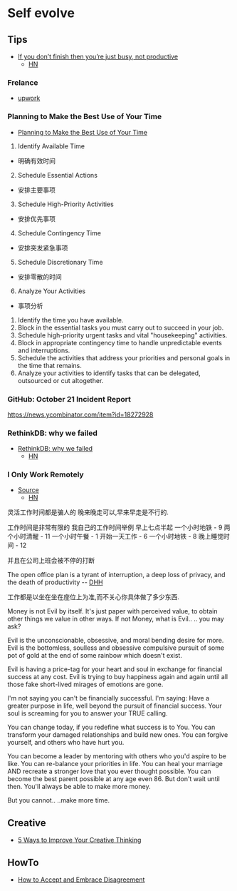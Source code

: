 # Self evolve

## Tips
* [If you don’t finish then you’re just busy, not productive](http://www.jacksimpson.co/finishing-being-productive-busy/)
  * [HN](https://news.ycombinator.com/item?id=13402472)

### Frelance
* [upwork](https://www.upwork.com/)

### Planning to Make the Best Use of Your Time
* [Planning to Make the Best Use of Your Time](https://www.mindtools.com/pages/article/newHTE_07.htm)

1. Identify Available Time
  * 明确有效时间
2. Schedule Essential Actions
  * 安排主要事项
3. Schedule High-Priority Activities
  * 安排优先事项
4. Schedule Contingency Time
  * 安排突发紧急事项
5. Schedule Discretionary Time
  * 安排零散的时间
6. Analyze Your Activities
  * 事项分析

1. Identify the time you have available.
2. Block in the essential tasks you must carry out to succeed in your job.
3. Schedule high-priority urgent tasks and vital "housekeeping" activities.
4. Block in appropriate contingency time to handle unpredictable events and interruptions.
5. Schedule the activities that address your priorities and personal goals in the time that remains.
6. Analyze your activities to identify tasks that can be delegated, outsourced or cut altogether.

### GitHub: October 21 Incident Report
https://news.ycombinator.com/item?id=18272928

### RethinkDB: why we failed
* [RethinkDB: why we failed](http://www.defstartup.org/2017/01/18/why-rethinkdb-failed.html)
  * [HN](https://news.ycombinator.com/item?id=13421608)

### I Only Work Remotely
* [Source](https://shift.newco.co/why-i-only-work-remotely-2e5eb07ae28f)
  * [HN](https://news.ycombinator.com/item?id=13519451)

灵活工作时间都是骗人的
晚来晚走可以,早来早走是不行的.

工作时间是非常有限的
我自己的工作时间举例
早上七点半起
一个小时地铁 - 9
两个小时清醒 - 11
一个小时午餐 - 1
开始一天工作 - 6
一个小时地铁 - 8
晚上睡觉时间 - 12

并且在公司上班会被不停的打断

The open office plan is a tyrant of interruption, a deep loss of privacy, and the death of productivity
-- [DHH](https://twitter.com/dhh/status/671953192947736576)

工作都是以坐在坐在座位上为准,而不关心你具体做了多少东西.





Money is not Evil by itself. It's just paper with
 perceived value, to obtain other things we 
value in other ways. If not Money, what is Evil..
.. you may ask?

Evil is the unconscionable, obsessive, and 
moral bending desire for more. Evil is the 
bottomless, soulless and obsessive compulsive 
pursuit of some pot of gold at the end of some 
rainbow which doesn't exist. 

Evil is having a price-tag for your heart and soul in 
exchange for financial success at any cost. Evil is 
trying to buy happiness again and again until all 
those fake short-lived mirages of emotions are gone.

I'm not saying you can't be financially successful.
I'm saying: Have a greater purpose in life, well beyond 
the pursuit of financial success. Your soul is screaming 
for you to answer your TRUE calling.

You can change today, if you redefine what success is to You.
You can transform your damaged relationships and build new ones.
You can forgive yourself, and others who have hurt you.

You can become a leader by mentoring with others 
who you'd aspire to be like.
You can re-balance your priorities in life. You can heal your marriage 
AND recreate a stronger love that you ever thought possible.
You can become the best parent possible at any age even 86.
But don't wait until then.
You'll always be able to make more money.

But you cannot..
                                    ..make more time.


## Creative
* [5 Ways to Improve Your Creative Thinking](https://www.topuniversities.com/blog/5-ways-improve-your-creative-thinking)

## HowTo
* [How to Accept and Embrace Disagreement](https://www.wikihow.com/Accept-and-Embrace-Disagreement)
